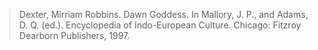 > Dexter, Mirriam Robbins. Dawn Goddess. In Mallory, J. P., and Adams, D. Q. (ed.). Encyclopedia of Indo-European Culture. Chicago: Fitzroy Dearborn Publishers, 1997.
